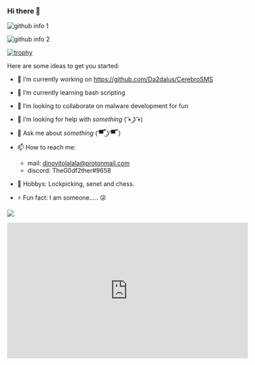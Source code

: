 ### Hi there 👋

  ![github info 1](https://github-readme-stats.vercel.app/api?username=Da2dalus&show_icons=true&theme=nord&include_all_commits=true)
  
  
  
  ![github info 2](https://github-readme-stats.vercel.app/api/top-langs/?username=Da2dalus&langs_count=14&theme=nord&layout=compact)
  
  [![trophy](https://github-profile-trophy.vercel.app/?username=Da2dalus&theme=nord)](https://github.com/ryo-ma/github-profile-trophy)


Here are some ideas to get you started:

- 🔭 I’m currently working on https://github.com/Da2dalus/CerebroSMS

- 🌱 I’m currently learning bash scripting

- 👯 I’m looking to collaborate on malware development for fun

- 🤔 I’m looking for help with *something* ( ͡• ͜ʖ ͡•)

- 💬 Ask me about *something* ( ͡▀̿ ̿ ͜ʖ ͡▀̿ ̿ )

- 📫 How to reach me:
     - mail: dinovitolalala@protonmail.com
     - discord: TheG0df2ther#9658

- 🎨 Hobbys: Lockpicking, senet and chess.
     
- ⚡ Fun fact: I am someone..... 😜




![](https://i.pinimg.com/originals/52/c8/e2/52c8e2755f434a0a38e910d4072fb4d9.gif)





<iframe width="560" height="315" src="https://www.youtube.com/embed/hTWKbfoikeg?controls=0" title="Teen Spirit!!!!!!" frameborder="0" allow="accelerometer; autoplay; clipboard-write; encrypted-media; gyroscope; picture-in-picture" allowfullscreen></iframe>
